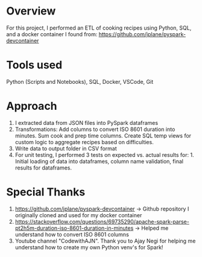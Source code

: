 # Overview

For this project, I performed an ETL of cooking recipes using  Python, SQL, and a docker container I found from: https://github.com/jplane/pyspark-devcontainer

# Tools used
Python (Scripts and Notebooks), SQL, Docker, VSCode, Git

# Approach
1. I extracted data from JSON files into PySpark dataframes
2. Transformations: Add columns to convert ISO 8601 duration into minutes. Sum cook and prep time columns. Create SQL temp views for custom logic to aggregate recipes based on difficulties.
3. Write data to output folder in CSV format
4. For unit testing, I performed 3 tests on expected vs. actual results for: 1. Initial loading of data into dataframes, column name validation, final results for dataframes.

# Special Thanks
1. https://github.com/jplane/pyspark-devcontainer  -> Github repository I originally cloned and used for my docker container
2. https://stackoverflow.com/questions/69735290/apache-spark-parse-pt2h5m-duration-iso-8601-duration-in-minutes  -> Helped me understand how to convert ISO 8601 columns
3. Youtube channel "CodewithAJN". Thank you to Ajay Negi for helping me understand how to create my own Python venv's for Spark!


